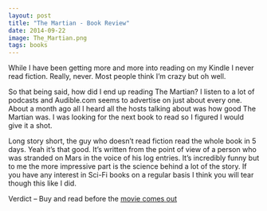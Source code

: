 ```yaml
---
layout: post
title: "The Martian - Book Review"
date: 2014-09-22
image: The_Martian.png
tags: books
---
```


While I have been getting more and more into reading on my Kindle I never read fiction. Really, never. Most people think I’m crazy but oh well.

So that being said, how did I end up reading The Martian? I listen to a lot of podcasts and Audible.com seems to advertise on just about every one. About a month ago all I heard all the hosts talking about was how good The Martian was. I was looking for the next book to read so I figured I would give it a shot.

Long story short, the guy who doesn’t read fiction read the whole book in 5 days. Yeah it’s that good. It’s written from the point of view of a person who was stranded on Mars in the voice of his log entries. It’s incredibly funny but to me the more impressive part is the science behind a lot of the story. If you have any interest in Sci-Fi books on a regular basis I think you will tear though this like I did.

Verdict – Buy and read before the [movie comes out](http://www.space.com/26842-the-martian-book-movie-ridley-scott.html)
